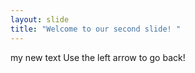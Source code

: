 ```yaml
---
layout: slide
title: "Welcome to our second slide! "
---
```

my new text
Use the left arrow to go back!

